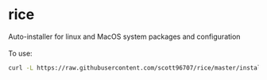# rice
Auto-installer for linux and MacOS system packages and configuration\
\
To use:
``` bash
curl -L https://raw.githubusercontent.com/scott96707/rice/master/installer.sh | sudo sh
```
